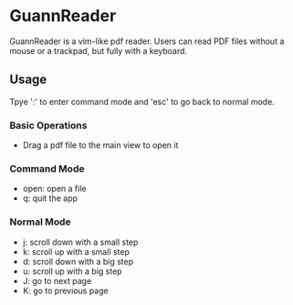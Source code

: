 #  GuannReader
GuannReader is a vim-like pdf reader. Users can read PDF files without a mouse or a trackpad, but fully with a keyboard.

## Usage
Tpye ':' to enter command mode and 'esc' to go back to normal mode.

### Basic Operations
- Drag a pdf file to the main view to open it

### Command Mode
- open: open a file
- q: quit the app

### Normal Mode
- j: scroll down with a small step
- k: scroll up with a small step
- d: scroll down with a big step
- u: scroll up with a big step
- J: go to next page
- K: go to previous page
